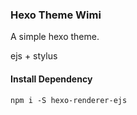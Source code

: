 ### Hexo Theme Wimi

A simple hexo theme.

ejs + stylus

#### Install Dependency
`npm i -S hexo-renderer-ejs`